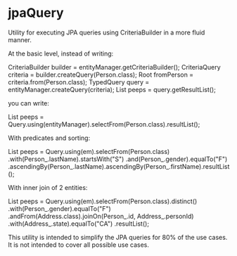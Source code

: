 jpaQuery
========

Utility for executing JPA queries using CriteriaBuilder in a more fluid manner.

At the basic level, instead of writing:

  CriteriaBuilder builder = entityManager.getCriteriaBuilder();
  CriteriaQuery<Person> criteria = builder.createQuery(Person.class);
  Root<Person> fromPerson = criteria.from(Person.class);
  TypedQuery<Person> query = entityManager.createQuery(criteria);
  List<Person> peeps = query.getResultList();

you can write:

  List<Person> peeps = Query.using(entityManager).selectFrom(Person.class).resultList();

With predicates and sorting:

  List<Person> peeps = Query.using(em).selectFrom(Person.class)
    .with(Person_.lastName).startsWith("S")
    .and(Person_.gender).equalTo("F")
    .ascendingBy(Person_.lastName).ascendingBy(Person_.firstName).resultList();

With inner join of 2 entities:

  List<Person> peeps = Query.using(em).selectFrom(Person.class).distinct()
      .with(Person_.gender).equalTo("F")
    .andFrom(Address.class).joinOn(Person_.id, Address_.personId)
      .with(Address_.state).equalTo("CA")
      .resultList();

This utility is intended to simplify the JPA queries for 80% of the use cases. It is not intended 
to cover all possible use cases. 
